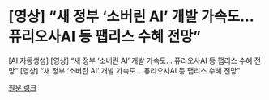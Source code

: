 # [영상] “새 정부 ‘소버린 AI’ 개발 가속도… 퓨리오사AI 등 팹리스 수혜 전망”

[AI 자동생성] [영상] “새 정부 ‘소버린 AI’ 개발 가속도… 퓨리오사AI 등 팹리스 수혜 전망”
[영상] “새 정부 ‘소버린 AI’ 개발 가속도… 퓨리오사AI 등 팹리스 수혜 전망”


[원문 링크](https://n.news.naver.com/article/037/0000036545)
